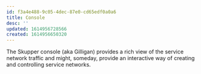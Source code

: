 ```yaml
---
id: f3a4e488-9c05-4dec-87e0-cd65edf0a0a6
title: Console
desc: ''
updated: 1614956728566
created: 1614956650320
---
```


The Skupper console (aka Gilligan) provides a rich view of the service network traffic and might, someday, provide an interactive way of creating and controlling service networks.
